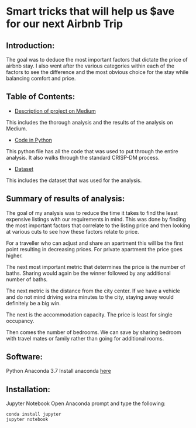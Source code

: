 # Smart tricks that will help us $ave for our next Airbnb Trip


## Introduction:
The goal was to deduce the most important factors that dictate the price of airbnb stay. I also went after the various categories within each of the factors to see the difference and the most obvious choice for the stay while balancing comfort and price.

## Table of Contents:

- [Description of project on Medium]( https://medium.com/@poojapurushothaman1512/smart-tricks-that-will-help-you-ave-for-your-next-airbnb-stay-bfdc0e1e498)

This includes the thorough analysis and the results of the analysis on Medium.

- [Code in Python]( https://github.com/Pooja16/Decoding-Airbnb-Data/blob/master/AirbnbMultipleCityDataExploration.ipynb)

This python file has all the code that was used to put through the entire analysis. It also walks through the standard CRISP-DM process.

- [Dataset]( https://github.com/Pooja16/Decoding-Airbnb-Data/blob/master/Dataset)

This includes the dataset that was used for the analysis.

## Summary of results of analysis:
	
The goal of my analysis was to reduce the time it takes to find the least expensive listings with our requirements in mind. This was done by finding the most important factors that correlate to the listing price and then looking at various cuts to see how these factors relate to price.

For a traveller who can adjust and share an apartment this will be the first point resulting in decreasing prices. For private apartment the price goes higher.

The next most important metric that determines the price is the number of baths. Sharing would again be the winner followed by any additional number of baths.

The next metric is the distance from the city center. If we have a vehicle and do not mind driving extra minutes to the city, staying away would definitely be a big win.

The next is the accommodation capacity. The price is least for single occupancy. 

Then comes the number of bedrooms. We can save by sharing bedroom with travel mates or family rather than going for additional rooms.

## Software:

Python Anaconda 3.7
Install anaconda [here](https://www.anaconda.com/distribution/)

## Installation:

Jupyter Notebook
Open Anaconda prompt and type the following:
```
conda install jupyter
jupyter notebook
```










